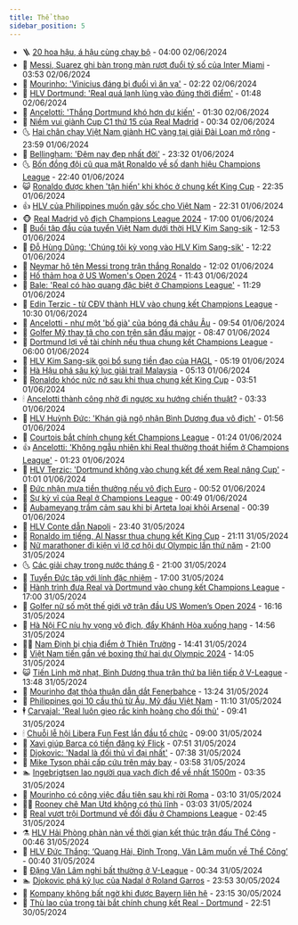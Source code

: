 ```yaml
---
title: Thể thao
sidebar_position: 5
---
```


<!-- vnexpress-the-thao:START -->
- 🪜 [20 hoa hậu, á hậu cùng chạy bộ](https://vnexpress.net/20-hoa-hau-a-hau-cung-chay-bo-4752946.html) - 04:00 02/06/2024
- 🦩 [Messi, Suarez ghi bàn trong màn rượt đuổi tỷ số của Inter Miami](https://vnexpress.net/messi-suarez-ghi-ban-trong-man-ruot-duoi-ty-so-cua-inter-miami-4753359.html) - 03:53 02/06/2024
- 🧰 [Mourinho: &#39;Vinicius đáng bị đuổi vì ăn vạ&#39;](https://vnexpress.net/mourinho-vinicius-dang-bi-duoi-vi-an-va-4753333.html) - 02:22 02/06/2024
- 🤗 [HLV Dortmund: &#39;Real quá lạnh lùng vào đúng thời điểm&#39;](https://vnexpress.net/hlv-dortmund-real-qua-lanh-lung-vao-dung-thoi-diem-4753325.html) - 01:48 02/06/2024
- 🥳 [Ancelotti: &#39;Thắng Dortmund khó hơn dự kiến&#39;](https://vnexpress.net/ancelotti-thang-dortmund-kho-hon-du-kien-4753319.html) - 01:30 02/06/2024
- 🦣 [Niềm vui giành Cup C1 thứ 15 của Real Madrid](https://vnexpress.net/niem-vui-gianh-cup-c1-thu-15-cua-real-madrid-4753301.html) - 00:34 02/06/2024
- 🌜 [Hai chân chạy Việt Nam giành HC vàng tại giải Đài Loan mở rộng](https://vnexpress.net/hai-chan-chay-viet-nam-gianh-hc-vang-tai-giai-dai-loan-mo-rong-4753258.html) - 23:59 01/06/2024
- 🫶 [Bellingham: &#39;Đêm nay đẹp nhất đời&#39;](https://vnexpress.net/bellingham-dem-nay-dep-nhat-doi-4753299.html) - 23:32 01/06/2024
- 🌜 [Bốn đồng đội cũ qua mặt Ronaldo về số danh hiệu Champions League](https://vnexpress.net/bon-dong-doi-cu-qua-mat-ronaldo-ve-so-danh-hieu-champions-league-4753298.html) - 22:40 01/06/2024
- 😺 [Ronaldo được khen &#39;tận hiến&#39; khi khóc ở chung kết King Cup](https://vnexpress.net/ronaldo-duoc-khen-tan-hien-khi-khoc-o-chung-ket-king-cup-4753242.html) - 22:35 01/06/2024
- 👍 [HLV của Philippines muốn gây sốc cho Việt Nam](https://vnexpress.net/hlv-cua-philippines-muon-gay-soc-cho-viet-nam-4753296.html) - 22:31 01/06/2024
- 🐵 [Real Madrid vô địch Champions League 2024](https://vnexpress.net/dortmund-vs-real-madrid-4753283-tong-thuat.html) - 17:00 01/06/2024
- 💫 [Buổi tập đầu của tuyển Việt Nam dưới thời HLV Kim Sang-sik](https://vnexpress.net/buoi-tap-dau-cua-tuyen-viet-nam-duoi-thoi-hlv-kim-sang-sik-4753257.html) - 12:53 01/06/2024
- 🦆 [Đỗ Hùng Dũng: &#39;Chúng tôi kỳ vọng vào HLV Kim Sang-sik&#39;](https://vnexpress.net/do-hung-dung-chung-toi-ky-vong-vao-hlv-kim-sang-sik-4753249.html) - 12:22 01/06/2024
- 🙉 [Neymar hô tên Messi trong trận thắng Ronaldo](https://vnexpress.net/neymar-ho-ten-messi-trong-tran-thang-ronaldo-4753234.html) - 12:02 01/06/2024
- 📝 [Hố thảm họa ở US Women&#39;s Open 2024](https://vnexpress.net/ho-tham-hoa-o-us-women-s-open-2024-4753248.html) - 11:43 01/06/2024
- 💯 [Bale: &#39;Real có hào quang đặc biệt ở Champions League&#39;](https://vnexpress.net/bale-real-co-hao-quang-dac-biet-o-champions-league-4753244.html) - 11:29 01/06/2024
- 🌈 [Edin Terzic - từ CĐV thành HLV vào chung kết Champions League](https://vnexpress.net/edin-terzic-tu-cdv-thanh-hlv-vao-chung-ket-champions-league-4753231.html) - 10:30 01/06/2024
- 🦩 [Ancelotti - như một &#39;bố già&#39; của bóng đá châu Âu](https://vnexpress.net/ancelotti-nhu-mot-bo-gia-cua-bong-da-chau-au-4753208.html) - 09:54 01/06/2024
- 🐲 [Golfer Mỹ thay tã cho con trên sân đấu major](https://vnexpress.net/golfer-my-thay-ta-cho-con-tren-san-dau-major-4753207.html) - 08:47 01/06/2024
- 🌁 [Dortmund lợi về tài chính nếu thua chung kết Champions League](https://vnexpress.net/dortmund-loi-ve-tai-chinh-neu-thua-chung-ket-champions-league-4753106.html) - 06:00 01/06/2024
- 💯 [HLV Kim Sang-sik gọi bổ sung tiền đạo của HAGL](https://vnexpress.net/hlv-kim-sang-sik-goi-bo-sung-tien-dao-cua-hagl-4753114.html) - 05:19 01/06/2024
- 🌝 [Hà Hậu phá sâu kỷ lục giải trail Malaysia](https://vnexpress.net/ha-hau-pha-sau-ky-luc-giai-trail-malaysia-4753126.html) - 05:13 01/06/2024
- 🤖 [Ronaldo khóc nức nở sau khi thua chung kết King Cup](https://vnexpress.net/ronaldo-khoc-nuc-no-sau-khi-thua-chung-ket-king-cup-4753071.html) - 03:51 01/06/2024
- 🕯 [Ancelotti thành công nhờ đi ngược xu hướng chiến thuật?](https://vnexpress.net/ancelotti-thanh-cong-nho-di-nguoc-xu-huong-chien-thuat-4752373.html) - 03:33 01/06/2024
- 🧰 [HLV Huỳnh Đức: &#39;Khán giả ngộ nhận Bình Dương đua vô địch&#39;](https://vnexpress.net/hlv-huynh-duc-khan-gia-ngo-nhan-binh-duong-dua-vo-dich-4753041.html) - 01:56 01/06/2024
- 🥳 [Courtois bắt chính chung kết Champions League](https://vnexpress.net/courtois-bat-chinh-chung-ket-champions-league-4751898.html) - 01:24 01/06/2024
- 👍 [Ancelotti: &#39;Không ngẫu nhiên khi Real thường thoát hiểm ở Champions League&#39;](https://vnexpress.net/ancelotti-khong-ngau-nhien-khi-real-thuong-thoat-hiem-o-champions-league-4741288.html) - 01:23 01/06/2024
- 💪 [HLV Terzic: &#39;Dortmund không vào chung kết để xem Real nâng Cup&#39;](https://vnexpress.net/hlv-terzic-dortmund-khong-vao-chung-ket-de-xem-real-nang-cup-4753013.html) - 01:01 01/06/2024
- 👹 [Đức nhận mưa tiền thưởng nếu vô địch Euro](https://vnexpress.net/duc-nhan-mua-tien-thuong-neu-vo-dich-euro-4752982.html) - 00:52 01/06/2024
- 🧰 [Sự kỳ vĩ của Real ở Champions League](https://vnexpress.net/su-ky-vi-cua-real-o-champions-league-4752621.html) - 00:49 01/06/2024
- 🚀 [Aubameyang trầm cảm sau khi bị Arteta loại khỏi Arsenal](https://vnexpress.net/aubameyang-tram-cam-sau-khi-bi-arteta-loai-khoi-arsenal-4753009.html) - 00:39 01/06/2024
- 🎃 [HLV Conte dẫn Napoli](https://vnexpress.net/hlv-conte-dan-napoli-4752981.html) - 23:40 31/05/2024
- 🧰 [Ronaldo im tiếng, Al Nassr thua chung kết King Cup](https://vnexpress.net/ronaldo-im-tieng-al-nassr-thua-chung-ket-king-cup-4752983.html) - 21:11 31/05/2024
- 👀 [Nữ marathoner đi kiện vì lỡ cơ hội dự Olympic lần thứ năm](https://vnexpress.net/nu-marathoner-di-kien-vi-lo-co-hoi-du-olympic-lan-thu-nam-4752908.html) - 21:00 31/05/2024
- 🌜 [Các giải chạy trong nước tháng 6](https://vnexpress.net/cac-giai-chay-trong-nuoc-thang-6-4752849.html) - 21:00 31/05/2024
- 🫶 [Tuyển Đức tập với lính đặc nhiệm](https://vnexpress.net/tuyen-duc-tap-voi-linh-dac-nhiem-4752940.html) - 17:00 31/05/2024
- 🦄 [Hành trình đưa Real và Dortmund vào chung kết Champions League](https://vnexpress.net/hanh-trinh-dua-real-va-dortmund-vao-chung-ket-champions-league-4752806.html) - 17:00 31/05/2024
- 🥳 [Golfer nữ số một thế giới vỡ trận đầu US Women’s Open 2024](https://vnexpress.net/golfer-nu-so-mot-the-gioi-vo-tran-dau-us-women-s-open-2024-4752972.html) - 16:16 31/05/2024
- 🐲 [Hà Nội FC níu hy vọng vô địch, đẩy Khánh Hòa xuống hạng](https://vnexpress.net/ha-noi-fc-niu-hy-vong-vo-dich-day-khanh-hoa-xuong-hang-4752960.html) - 14:56 31/05/2024
- 🧑‍🏫 [Nam Định bị chia điểm ở Thiên Trường](https://vnexpress.net/nam-dinh-bi-chia-diem-o-thien-truong-4752954.html) - 14:41 31/05/2024
- 🤔 [Việt Nam tiến gần vé boxing thứ hai dự Olympic 2024](https://vnexpress.net/viet-nam-tien-gan-ve-boxing-thu-hai-du-olympic-2024-4752951.html) - 14:05 31/05/2024
- 😺 [Tiến Linh mờ nhạt, Bình Dương thua trận thứ ba liên tiếp ở V-League](https://vnexpress.net/tien-linh-mo-nhat-binh-duong-thua-tran-thu-ba-lien-tiep-o-v-league-4752950.html) - 13:48 31/05/2024
- 💪 [Mourinho đạt thỏa thuận dẫn dắt Fenerbahce](https://vnexpress.net/mourinho-dat-thoa-thuan-dan-dat-fenerbahce-4752942.html) - 13:24 31/05/2024
- 💼 [Philippines gọi 10 cầu thủ từ Âu, Mỹ đấu Việt Nam](https://vnexpress.net/philippines-goi-10-cau-thu-tu-au-my-dau-viet-nam-4752915.html) - 11:10 31/05/2024
- 🕴 [Carvajal: &#39;Real luôn gieo rắc kinh hoàng cho đối thủ&#39;](https://vnexpress.net/carvajal-real-luon-gieo-rac-kinh-hoang-cho-doi-thu-4752877.html) - 09:41 31/05/2024
- 🕯 [Chuỗi lễ hội Libera Fun Fest lần đầu tổ chức](https://vnexpress.net/chuoi-le-hoi-libera-fun-fest-lan-dau-to-chuc-4752437.html) - 09:00 31/05/2024
- 📝 [Xavi giúp Barca có tiền đăng ký Flick](https://vnexpress.net/xavi-giup-barca-co-tien-dang-ky-flick-4752669.html) - 07:51 31/05/2024
- 🧐 [Djokovic: &#39;Nadal là đối thủ vĩ đại nhất&#39;](https://vnexpress.net/djokovic-nadal-la-doi-thu-vi-dai-nhat-4752790.html) - 07:38 31/05/2024
- 🙉 [Mike Tyson phải cấp cứu trên máy bay](https://vnexpress.net/mike-tyson-phai-cap-cuu-tren-may-bay-4752733.html) - 03:58 31/05/2024
- 🏊 [Ingebrigtsen lao người qua vạch đích để về nhất 1500m](https://vnexpress.net/ingebrigtsen-lao-nguoi-qua-vach-dich-de-ve-nhat-1500m-4752619.html) - 03:35 31/05/2024
- 🌊 [Mourinho có công việc đầu tiên sau khi rời Roma](https://vnexpress.net/mourinho-co-cong-viec-dau-tien-sau-khi-roi-roma-4752671.html) - 03:10 31/05/2024
- 👨‍🏫 [Rooney chê Man Utd không có thủ lĩnh](https://vnexpress.net/rooney-che-man-utd-khong-co-thu-linh-4752686.html) - 03:03 31/05/2024
- 🥷 [Real vượt trội Dortmund về đối đầu ở Champions League](https://vnexpress.net/real-vuot-troi-dortmund-ve-doi-dau-o-champions-league-4752578.html) - 02:45 31/05/2024
- ⚗️ [HLV Hải Phòng phàn nàn về thời gian kết thúc trận đấu Thể Công](https://vnexpress.net/hlv-hai-phong-phan-nan-ve-thoi-gian-ket-thuc-tran-dau-the-cong-4752571.html) - 00:46 31/05/2024
- 🌮 [HLV Đức Thắng: ‘Quang Hải, Đình Trọng, Văn Lâm muốn về Thể Công’](https://vnexpress.net/hlv-duc-thang-quang-hai-dinh-trong-van-lam-muon-ve-the-cong-4752576.html) - 00:40 31/05/2024
- 🤩 [Đặng Văn Lâm nghỉ bất thường ở V-League](https://vnexpress.net/dang-van-lam-nghi-bat-thuong-o-v-league-4752579.html) - 00:34 31/05/2024
- 🏊 [Djokovic phá kỷ lục của Nadal ở Roland Garros](https://vnexpress.net/djokovic-pha-ky-luc-cua-nadal-o-roland-garros-4752594.html) - 23:53 30/05/2024
- 🐎 [Kompany không bất ngờ khi được Bayern liên hệ](https://vnexpress.net/kompany-khong-bat-ngo-khi-duoc-bayern-lien-he-4752587.html) - 23:15 30/05/2024
- 💫 [Thù lao của trọng tài bắt chính chung kết Real - Dortmund](https://vnexpress.net/thu-lao-cua-trong-tai-bat-chinh-chung-ket-real-dortmund-4752583.html) - 22:51 30/05/2024<!-- vnexpress-the-thao:END -->
